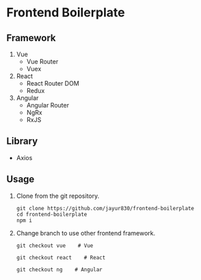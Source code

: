 # Frontend Boilerplate

## Framework

1. Vue
    - Vue Router
    - Vuex
2. React
    - React Router DOM
    - Redux
3. Angular
    - Angular Router
    - NgRx
    - RxJS

## Library

- Axios

## Usage

1. Clone from the git repository.
    
    ```shell script
    git clone https://github.com/jayur830/frontend-boilerplate
    cd frontend-boilerplate
    npm i
    ```
2. Change branch to use other frontend framework.

    ```shell script
    git checkout vue    # Vue
    ```
    ```shell script
    git checkout react    # React
    ```
    ```shell script
    git checkout ng    # Angular
    ```
